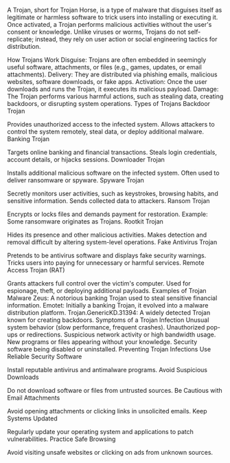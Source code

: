 
A Trojan, short for Trojan Horse, is a type of malware that disguises itself as legitimate or harmless software to trick users into installing or executing it. Once activated, a Trojan performs malicious activities without the user's consent or knowledge. Unlike viruses or worms, Trojans do not self-replicate; instead, they rely on user action or social engineering tactics for distribution.

How Trojans Work
Disguise: Trojans are often embedded in seemingly useful software, attachments, or files (e.g., games, updates, or email attachments).
Delivery: They are distributed via phishing emails, malicious websites, software downloads, or fake apps.
Activation: Once the user downloads and runs the Trojan, it executes its malicious payload.
Damage: The Trojan performs various harmful actions, such as stealing data, creating backdoors, or disrupting system operations.
Types of Trojans
Backdoor Trojan

Provides unauthorized access to the infected system.
Allows attackers to control the system remotely, steal data, or deploy additional malware.
Banking Trojan

Targets online banking and financial transactions.
Steals login credentials, account details, or hijacks sessions.
Downloader Trojan

Installs additional malicious software on the infected system.
Often used to deliver ransomware or spyware.
Spyware Trojan

Secretly monitors user activities, such as keystrokes, browsing habits, and sensitive information.
Sends collected data to attackers.
Ransom Trojan

Encrypts or locks files and demands payment for restoration.
Example: Some ransomware originates as Trojans.
Rootkit Trojan

Hides its presence and other malicious activities.
Makes detection and removal difficult by altering system-level operations.
Fake Antivirus Trojan

Pretends to be antivirus software and displays fake security warnings.
Tricks users into paying for unnecessary or harmful services.
Remote Access Trojan (RAT)

Grants attackers full control over the victim's computer.
Used for espionage, theft, or deploying additional payloads.
Examples of Trojan Malware
Zeus: A notorious banking Trojan used to steal sensitive financial information.
Emotet: Initially a banking Trojan, it evolved into a malware distribution platform.
Trojan.GenericKD.31394: A widely detected Trojan known for creating backdoors.
Symptoms of a Trojan Infection
Unusual system behavior (slow performance, frequent crashes).
Unauthorized pop-ups or redirections.
Suspicious network activity or high bandwidth usage.
New programs or files appearing without your knowledge.
Security software being disabled or uninstalled.
Preventing Trojan Infections
Use Reliable Security Software

Install reputable antivirus and antimalware programs.
Avoid Suspicious Downloads

Do not download software or files from untrusted sources.
Be Cautious with Email Attachments

Avoid opening attachments or clicking links in unsolicited emails.
Keep Systems Updated

Regularly update your operating system and applications to patch vulnerabilities.
Practice Safe Browsing

Avoid visiting unsafe websites or clicking on ads from unknown sources.